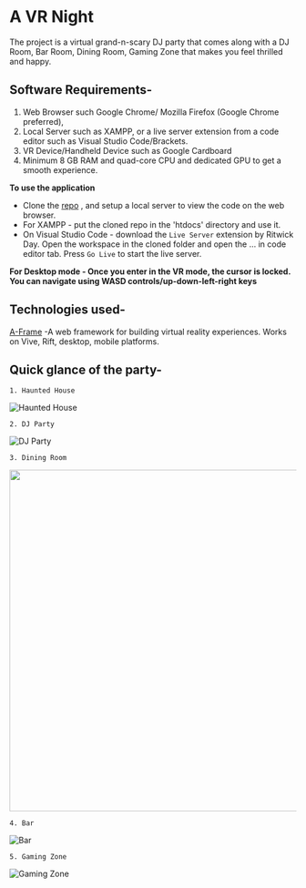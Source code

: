 # A VR Night 

The project is a virtual grand-n-scary DJ party that comes along with a DJ Room, Bar Room, Dining Room, Gaming Zone that makes you feel thrilled and happy.

## Software Requirements- 
1. Web Browser such Google Chrome/ Mozilla Firefox (Google Chrome preferred), 
2. Local Server such as XAMPP, or a live server extension from a code editor such as Visual Studio Code/Brackets.
3. VR Device/Handheld Device such as Google Cardboard
4. Minimum 8 GB RAM and quad-core CPU and dedicated GPU to get a smooth experience.

**To use the application**
- Clone the [repo](repo-URL) , and setup a local server to view the code on the web browser.
- For XAMPP - put the cloned repo in the 'htdocs' directory and use it.
- On Visual Studio Code - download the `Live Server` extension by Ritwick Day. Open the workspace in the cloned folder and open the ... in code editor tab. Press `Go Live` to start the live server.

**For Desktop mode - Once you enter in the VR mode, the cursor is locked. You can navigate using WASD controls/up-down-left-right keys**

## Technologies used- 
[A-Frame](https://aframe.io/) -A web framework for building virtual reality experiences. Works on Vive, Rift, desktop, mobile platforms.

## Quick glance of the party-

    1. Haunted House
![Haunted House](https://github.com/ritikajha/vr-night/blob/main/gifs/home_gif.gif?raw=true)

    2. DJ Party
![DJ Party](https://github.com/ritikajha/vr-night/blob/main/gifs/dj_gif.gif?raw=true)

    3. Dining Room
 <img src="https://github.com/ritikajha/vr-night/blob/main/gifs/dining_gif.gif?raw=true" width="600"/>


    4. Bar
![Bar](https://github.com/ritikajha/vr-night/blob/main/gifs/bar_gif.gif?raw=true)

    5. Gaming Zone
![Gaming Zone](https://github.com/ritikajha/vr-night/blob/main/gifs/game_gif.gif?raw=true)
